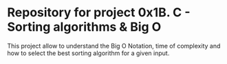 # Repository for project 0x1B. C - Sorting algorithms & Big O

This project allow to understand the Big O Notation, time of complexity and how to select the best sorting algorithm for a given input.
